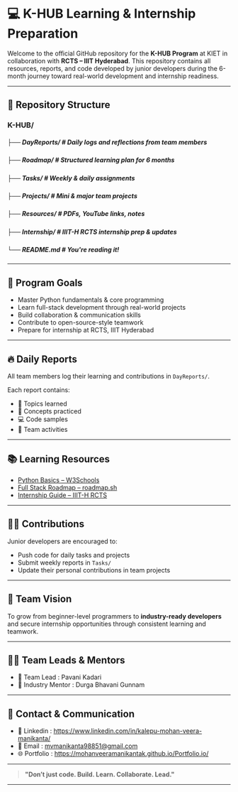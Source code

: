 # 💻 K-HUB Learning & Internship Preparation

Welcome to the official GitHub repository for the **K-HUB Program** at KIET in collaboration with **RCTS – IIIT Hyderabad**. This repository contains all resources, reports, and code developed by junior developers during the 6-month journey toward real-world development and internship readiness.
  
---

## 📁 Repository Structure
### K-HUB/
##### ├── DayReports/ # Daily logs and reflections from team members
##### ├── Roadmap/ # Structured learning plan for 6 months
##### ├── Tasks/ # Weekly & daily assignments
##### ├── Projects/ # Mini & major team projects
##### ├── Resources/ # PDFs, YouTube links, notes
##### ├── Internship/ # IIIT-H RCTS internship prep & updates
##### └── README.md # You're reading it!


---

## 🎯 Program Goals

- Master Python fundamentals & core programming
- Learn full-stack development through real-world projects
- Build collaboration & communication skills
- Contribute to open-source-style teamwork
- Prepare for internship at RCTS, IIIT Hyderabad

---

## 🔥 Daily Reports

All team members log their learning and contributions in `DayReports/`.

Each report contains:
- 📌 Topics learned
- 🧠 Concepts practiced
- 💻 Code samples
- 🤝 Team activities

---

## 📚 Learning Resources

- [Python Basics – W3Schools](https://www.w3schools.com/python/)
- [Full Stack Roadmap – roadmap.sh](https://roadmap.sh/)
- [Internship Guide – IIIT-H RCTS](https://rcts.iiit.ac.in/)

---

## 🧑‍💻 Contributions

Junior developers are encouraged to:
- Push code for daily tasks and projects
- Submit weekly reports in `Tasks/`
- Update their personal contributions in team projects

---

## 🚀 Team Vision

To grow from beginner-level programmers to **industry-ready developers** and secure internship opportunities through consistent learning and teamwork.

---

## 👨‍🏫 Team Leads & Mentors

- 🔹 Team Lead : Pavani Kadari  
- 🔹 Industry Mentor : Durga Bhavani Gunnam 

---

## 📌 Contact & Communication

- 💬 Linkedin : https://www.linkedin.com/in/kalepu-mohan-veera-manikanta/
- 📧 Email : mvmanikanta98851@gmail.com
- 🌐 Portfolio : https://mohanveeramanikantak.github.io/Portfolio.io/

---

> **"Don’t just code. Build. Learn. Collaborate. Lead."**

---

